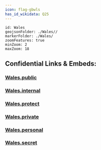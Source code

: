 ```yaml
---
icon: flag-gbwls
has_id_wikidata: Q25 
---
```


```leaflet
id: Wales
geojsonFolder: ./Wales//
markerFolder: ./Wales/
zoomFeatures: true 
minZoom: 2 
maxZoom: 18
```


## Confidential Links & Embeds: 

### [Wales.public](/_public/\Earth\Continent\Europe\Europe~North\UKWales.public.md) 

### [Wales.internal](/_internal/\Earth\Continent\Europe\Europe~North\UKWales.internal.md) 

### [Wales.protect](/_protect/\Earth\Continent\Europe\Europe~North\UKWales.protect.md) 

### [Wales.private](/_private/\Earth\Continent\Europe\Europe~North\UKWales.private.md) 

### [Wales.personal](/_personal/\Earth\Continent\Europe\Europe~North\UKWales.personal.md) 

### [Wales.secret](/_secret/\Earth\Continent\Europe\Europe~North\UKWales.secret.md)

